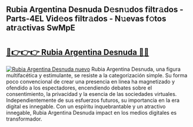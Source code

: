 ## Rubia Argentina Desnuda D𝚎sn𝚞dos filtr𝚊dos - Parts-4EL Vid𝚎os filtr𝚊dos - N𝚞evas f𝚘tos atr𝚊ctivas SwMpE

# <h2><a href="http://mb6pztg.tromn.icu/?c=Rubia+Argentina+Desnuda">🔗👉👉👉 Rubia Argentina Desnuda 🔗🔗</a></h2>

[![Rubia Argentina Desnuda nuevo](https://i.imgur.com/pEAQMta.gif)](http://mb6pztg.tromn.icu/?c=Rubia+Argentina+Desnuda)
Rubia Argentina Desnuda, una figura multifacética y estimulante, se resiste a la categorización simple. Su forma poco convencional de crear una presencia en línea ha magnetizado y ofendido a los espectadores, encendiendo debates sobre el consentimiento, la privacidad y la esencia de las sociedades virtuales. Independientemente de sus esfuerzos futuros, su importancia en la era digital es innegable. Con un espíritu inquebrantable y un atractivo innegable, Rubia Argentina Desnuda impact en los medios digitales es transformador.
